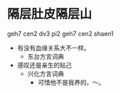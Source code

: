 



# 隔层肚皮隔层山
geh7 cen2 dv3 pi2 geh7 cen2 shaen1
+ 有没有血缘关系大不一样。
  * 东台方言词典
+ 感叹还是亲生的贴己
  * 兴化方言词典
    - 可惜他不是我养的，～。
